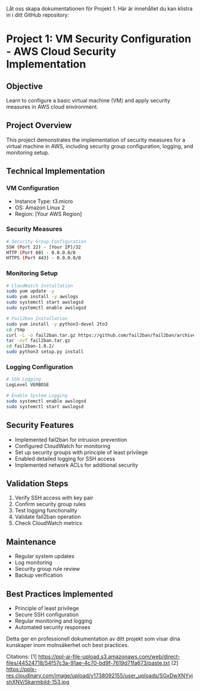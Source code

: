 Låt oss skapa dokumentationen för Projekt 1. Här är innehållet du kan klistra in i ditt GitHub repository:

# Project 1: VM Security Configuration - AWS Cloud Security Implementation

## Objective
Learn to configure a basic virtual machine (VM) and apply security measures in AWS cloud environment.

## Project Overview
This project demonstrates the implementation of security measures for a virtual machine in AWS, including security group configuration, logging, and monitoring setup.

## Technical Implementation

### VM Configuration
- Instance Type: t3.micro
- OS: Amazon Linux 2
- Region: [Your AWS Region]

### Security Measures
```bash
# Security Group Configuration
SSH (Port 22) - [Your IP]/32
HTTP (Port 80) - 0.0.0.0/0
HTTPS (Port 443) - 0.0.0.0/0
```

### Monitoring Setup
```bash
# CloudWatch Installation
sudo yum update -y
sudo yum install -y awslogs
sudo systemctl start awslogsd
sudo systemctl enable awslogsd

# Fail2ban Installation
sudo yum install -y python3-devel 2to3
cd /tmp
curl -L -o fail2ban.tar.gz https://github.com/fail2ban/fail2ban/archive/refs/tags/1.0.2.tar.gz
tar -xvf fail2ban.tar.gz
cd fail2ban-1.0.2/
sudo python3 setup.py install
```

### Logging Configuration
```bash
# SSH Logging
LogLevel VERBOSE

# Enable System Logging
sudo systemctl enable awslogsd
sudo systemctl start awslogsd
```

## Security Features
- Implemented fail2ban for intrusion prevention
- Configured CloudWatch for monitoring
- Set up security groups with principle of least privilege
- Enabled detailed logging for SSH access
- Implemented network ACLs for additional security

## Validation Steps
1. Verify SSH access with key pair
2. Confirm security group rules
3. Test logging functionality
4. Validate fail2ban operation
5. Check CloudWatch metrics

## Maintenance
- Regular system updates
- Log monitoring
- Security group rule review
- Backup verification

## Best Practices Implemented
- Principle of least privilege
- Secure SSH configuration
- Regular monitoring and logging
- Automated security responses

Detta ger en professionell dokumentation av ditt projekt som visar dina kunskaper inom molnsäkerhet och best practices.

Citations:
[1] https://ppl-ai-file-upload.s3.amazonaws.com/web/direct-files/44524718/54f57c3a-91ae-4c70-bd9f-7619d71fa673/paste.txt
[2] https://pplx-res.cloudinary.com/image/upload/v1738092155/user_uploads/SGxDwXNYyjshXNV/Skarmbild-153.jpg
